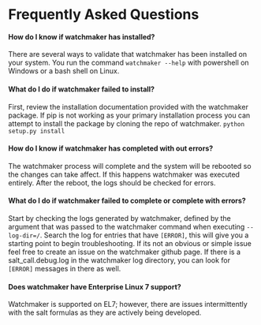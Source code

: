 # Frequently Asked Questions

#### How do I know if watchmaker has installed?

There are several ways to validate that watchmaker has been installed on
your system. You run the command `watchmaker --help` with powershell on
Windows or a bash shell on Linux.


#### What do I do if watchmaker failed to install?

First, review the installation documentation provided with the
watchmaker package. If pip is not working as your primary installation
process you can attempt to install the package by cloning the repo of
watchmaker.
```python setup.py install```


#### How do I know if watchmaker has completed with out errors?

The watchmaker process will complete and the system will be rebooted so
the changes can take affect. If this happens watchmaker was executed
entirely. After the reboot, the logs should be checked for errors.


#### What do I do if watchmaker failed to complete or complete with errors?

Start by checking the logs generated by watchmaker, defined by the
argument that was passed to the watchmaker command when executing
`--log-dir=/`. Search the log for entries that have `[ERROR]`, this will
give you a starting point to begin troubleshooting. If its not an
obvious or simple issue feel free to create an issue on the watchmaker
 github page. If there is a salt_call.debug.log in the watchmaker log
directory, you can look for `[ERROR]` messages in there as well.


#### Does watchmaker have Enterprise Linux 7 support?

Watchmaker is supported on EL7; however, there are issues intermittently
with the salt formulas as they are actively being developed.



